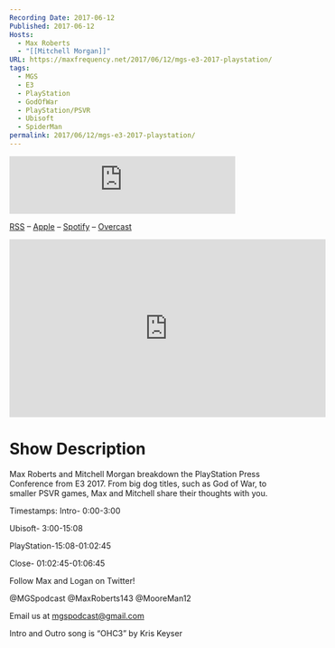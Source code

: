 ```yaml
---
Recording Date: 2017-06-12
Published: 2017-06-12
Hosts:
  - Max Roberts
  - "[[Mitchell Morgan]]"
URL: https://maxfrequency.net/2017/06/12/mgs-e3-2017-playstation/
tags:
  - MGS
  - E3
  - PlayStation
  - GodOfWar
  - PlayStation/PSVR
  - Ubisoft
  - SpiderMan
permalink: 2017/06/12/mgs-e3-2017-playstation/
---
```

<iframe src="https://podcasters.spotify.com/pod/show/millennialgamingspeak/embed/episodes/E3-2017-PlayStation-Breakdown-e1adhpu/a-a6ts41r" height="102px" width="400px" frameborder="0" scrolling="no"></iframe>

[RSS](https://anchor.fm/s/74aa3858/podcast/rss) – [Apple](https://podcasts.apple.com/us/podcast/episode-3-gdc-wrap-up/id1000915981?i=1000542222515) – [Spotify](https://open.spotify.com/episode/7wePXT4Bt22LWifVLx3n8y) – [Overcast](https://overcast.fm/+EtIgeWxEU)

<div class=iframe-container>
<iframe width="560" height="315" src="https://www.youtube-nocookie.com/embed/-C5l2jwTUEg?si=b8bjm0YcSFeWdXgZ" title="YouTube video player" frameborder="0" allow="accelerometer; autoplay; clipboard-write; encrypted-media; gyroscope; picture-in-picture; web-share" allowfullscreen></iframe>
</div>

# Show Description

Max Roberts and Mitchell Morgan breakdown the PlayStation Press Conference from E3 2017. From big dog titles, such as God of War, to smaller PSVR games, Max and Mitchell share their thoughts with you.

Timestamps:
Intro- 0:00-3:00

Ubisoft- 3:00-15:08

PlayStation-15:08-01:02:45

Close- 01:02:45-01:06:45

Follow Max and Logan on Twitter!

@MGSpodcast
@MaxRoberts143
@MooreMan12

Email us at mgspodcast@gmail.com

Intro and Outro song is “OHC3” by Kris Keyser